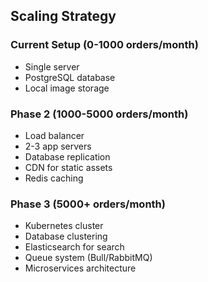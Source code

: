 ## Scaling Strategy

### Current Setup (0-1000 orders/month)

- Single server
- PostgreSQL database
- Local image storage

### Phase 2 (1000-5000 orders/month)

- Load balancer
- 2-3 app servers
- Database replication
- CDN for static assets
- Redis caching

### Phase 3 (5000+ orders/month)

- Kubernetes cluster
- Database clustering
- Elasticsearch for search
- Queue system (Bull/RabbitMQ)
- Microservices architecture
